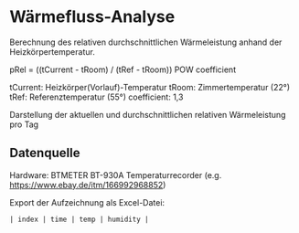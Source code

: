 # Wärmefluss-Analyse

Berechnung des relativen durchschnittlichen Wärmeleistung anhand der Heizkörpertemperatur.

pRel = ((tCurrent - tRoom) / (tRef - tRoom)) POW coefficient

tCurrent: Heizkörper(Vorlauf)-Temperatur
tRoom: Zimmertemperatur (22°)
tRef: Referenztemperatur (55°)
coefficient: 1,3

Darstellung der aktuellen und durchschnittlichen relativen Wärmeleistung pro Tag

## Datenquelle
Hardware:
BTMETER BT-930A Temperaturrecorder (e.g. 
https://www.ebay.de/itm/166992968852)

Export der Aufzeichnung als Excel-Datei:

`| index | time | temp | humidity |`


